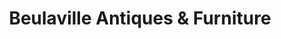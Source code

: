 ---
title: "Beulaville Antiques & Furniture"
url: /beulaville/beulaville-antiques-und-furniture/
shop: Antiquitäten
---
